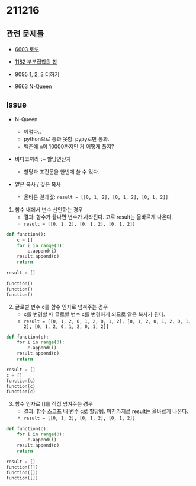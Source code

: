 # 211216 

## 관련 문제들 

- [6603 로또](https://www.acmicpc.net/problem/6603) 

- [1182 부분집합의 합](https://www.acmicpc.net/problem/1182)

- [9095 1, 2, 3 더하기](https://www.acmicpc.net/problem/9095) 

- [9663 N-Queen](https://www.acmicpc.net/problem/9663) 

## Issue

- N-Queen

  - 어렵다..
  - python으로 통과 못함. pypy로만 통과.
  - 백준에 n이 10000까지인 거 어떻게 풀지?

  

- 바다코끼리 `:=` 할당연산자
  - 할당과 조건문을 한번에 쓸 수 있다.



- 얕은 복사 / 깊은 복사
  - 올바른 결과값: `result = [[0, 1, 2], [0, 1, 2], [0, 1, 2]]`

1. 함수 내에서 변수 선언하는 경우
   - 결과: 함수가 끝나면 변수가 사라진다. 고로 result는 올바르게 나온다.
   - `result = [[0, 1, 2], [0, 1, 2], [0, 1, 2]]`

```python
def function():
    c = []
    for i in range(3):
        c.append(i)
    result.append(c)
    return

result = []

function()
function()
function()
```

2. 글로벌 변수 c를 함수 인자로 넘겨주는 경우
   - c를 변경할 때 글로별 변수 c를 변경하게 되므로 얕은 복사가 된다.
   - `result = [[0, 1, 2, 0, 1, 2, 0, 1, 2], [0, 1, 2, 0, 1, 2, 0, 1, 2], [0, 1, 2, 0, 1, 2, 0, 1, 2]]`

```python
def function(c):
    for i in range(3):
        c.append(i)
    result.append(c)
    return

result = []
c = []
function(c)
function(c)
function(c)
```

3. 함수 인자로 []를 직접 넘겨주는 경우
   - 결과: 함수 스코프 내 변수 c로 할당됨. 마찬가지로 result는 올바르게 나온다.
   - `result = [[0, 1, 2], [0, 1, 2], [0, 1, 2]]`

```python
def function(c):
    for i in range(3):
        c.append(i)
    result.append(c)
    return

result = []
function([])
function([])
function([])
```
